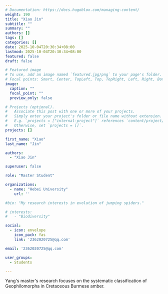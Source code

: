```yaml
---
# Documentation: https://docs.hugoblox.com/managing-content/
weight: 190
title: "Xiao Jin"
subtitle: ""
summary: ""
authors: []
tags: []
categories: []
date: 2025-10-04T20:30:34+08:00
lastmod: 2025-10-04T20:30:34+08:00
featured: false
draft: false

# Featured image
# To use, add an image named `featured.jpg/png` to your page's folder.
# Focal points: Smart, Center, TopLeft, Top, TopRight, Left, Right, BottomLeft, Bottom, BottomRight.
image:
  caption: ""
  focal_point: ""
  preview_only: false

# Projects (optional).
#   Associate this post with one or more of your projects.
#   Simply enter your project's folder or file name without extension.
#   E.g. `projects = ["internal-project"]` references `content/project/deep-learning/index.md`.
#   Otherwise, set `projects = []`.
projects: []

first_name: "Xiao"
last_name: "Jin"

authors:
  - "Xiao Jin"

superuser: false

role: "Master Student"

organizations:
  - name: "Hebei University"
    url: ''

#bio: "My research interests in evolution of jumping spiders."

# interests:
#   - "Biodiversity"

social:
  - icon: envelope
    icon_pack: fas
    link: '2362020725@qq.com'

email: '2362020725@qq.com'

user_groups:
  - Students

---
```


Yang's master's research focuses on the systematic classification of Geophilomorpha in Cretaceous Burmese amber.
